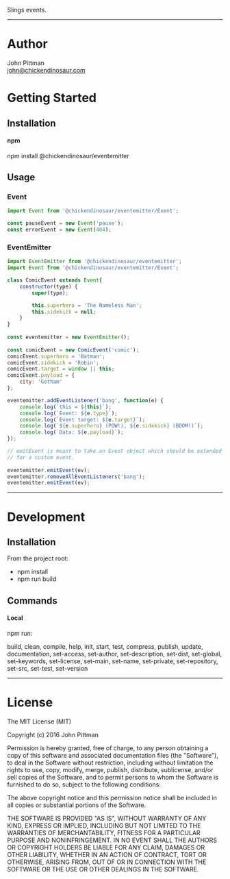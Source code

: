 Slings events. 

---  

# Author  

John Pittman  
john@chickendinosaur.com  

# Getting Started  

## Installation

#### npm  

npm install @chickendinosaur/eventemitter  

## Usage

### Event
```javascript  
import Event from '@chickendinosaur/eventemitter/Event';

const pauseEvent = new Event('pause');
const errorEvent = new Event(404);
```

### EventEmitter
```javascript 
import EventEmitter from '@chickendinosaur/eventemitter';
import Event from '@chickendinosaur/eventemitter/Event';

class ComicEvent extends Event{
    constructor(type) {
        super(type);

        this.superhero = 'The Nameless Man';
        this.sidekick = null;
    }
}
     
const eventemitter = new EventEmitter();
  
const comicEvent = new ComicEvent('comic');
comicEvent.superhero = 'Batman';  
comicEvent.sidekick = 'Robin';
comicEvent.target = window || this;  
comicEvent.payload = {
    city: 'Gotham'
};  

eventemitter.addEventListener('bang', function(e) {
    console.log(`this = ${this}`);
    console.log(`Event: ${e.type}`);
    console.log(`Event target: ${e.target}`);
    console.log(`${e.superhero} (POW!), ${e.sidekick} (BOOM!)`);
    console.log(`Data: ${e.payload}`);
});

// emitEvent is meant to take an Event object which should be extended
// for a custom event.
  
eventemitter.emitEvent(ev);
eventemitter.removeAllEventListeners('bang');
eventemitter.emitEvent(ev);
```
---  

# Development  

## Installation  

From the project root:

* npm install
* npm run build

## Commands  

#### Local

npm run:

build, clean, compile, help, init, start, test, compress, publish, update, documentation, set-access, set-author, set-description, set-dist, set-global, set-keywords, set-license, set-main, set-name, set-private, set-repository, set-src, set-test, set-version

---  

# License  

The MIT License (MIT)

Copyright (c) 2016 John Pittman

Permission is hereby granted, free of charge, to any person obtaining a copy
of this software and associated documentation files (the "Software"), to deal
in the Software without restriction, including without limitation the rights
to use, copy, modify, merge, publish, distribute, sublicense, and/or sell
copies of the Software, and to permit persons to whom the Software is
furnished to do so, subject to the following conditions:

The above copyright notice and this permission notice shall be included in all
copies or substantial portions of the Software.

THE SOFTWARE IS PROVIDED "AS IS", WITHOUT WARRANTY OF ANY KIND, EXPRESS OR
IMPLIED, INCLUDING BUT NOT LIMITED TO THE WARRANTIES OF MERCHANTABILITY,
FITNESS FOR A PARTICULAR PURPOSE AND NONINFRINGEMENT. IN NO EVENT SHALL THE
AUTHORS OR COPYRIGHT HOLDERS BE LIABLE FOR ANY CLAIM, DAMAGES OR OTHER
LIABILITY, WHETHER IN AN ACTION OF CONTRACT, TORT OR OTHERWISE, ARISING FROM,
OUT OF OR IN CONNECTION WITH THE SOFTWARE OR THE USE OR OTHER DEALINGS IN THE
SOFTWARE.
